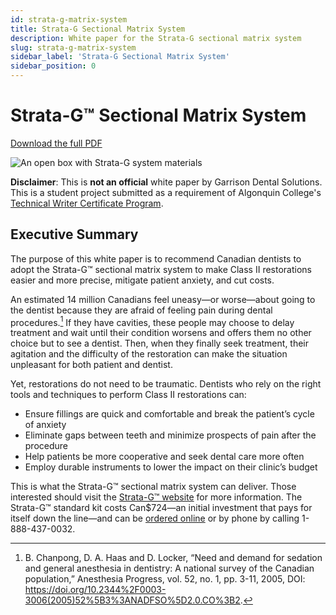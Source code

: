 ```yaml
---
id: strata-g-matrix-system
title: Strata-G Sectional Matrix System
description: White paper for the Strata-G sectional matrix system
slug: strata-g-matrix-system
sidebar_label: 'Strata-G Sectional Matrix System'
sidebar_position: 0
---
```


# Strata-G&trade; Sectional Matrix System

[Download the full PDF](@site/static/portfolio/technical-writing/strata-g-matrix-system.pdf)

![An open box with Strata-G system materials](@site/static/portfolio/technical-writing/strata-g-matrix-system.png)

**Disclaimer**: This is **not an official** white paper by Garrison Dental Solutions. This is a student project submitted as a requirement of Algonquin College's [Technical Writer Certificate Program](https://www.algonquincollege.com/sat/program/technical-writer/).

## Executive Summary

The purpose of this white paper is to recommend Canadian dentists to adopt the Strata-G™ sectional matrix system to make Class II restorations easier and more precise, mitigate patient anxiety, and cut costs.

An estimated 14 million Canadians feel uneasy—or worse—about going to the dentist because they are afraid of feeling pain during dental procedures.[^1] If they have cavities, these people may choose to delay treatment and wait until their condition worsens and offers them no other choice but to see a dentist. Then, when they finally seek treatment, their agitation and the difficulty of the restoration can make the situation unpleasant for both patient and dentist.

Yet, restorations do not need to be traumatic. Dentists who rely on the right tools and techniques to perform Class II restorations can:
- Ensure fillings are quick and comfortable and break the patient’s cycle of anxiety
- Eliminate gaps between teeth and minimize prospects of pain after the procedure
- Help patients be more cooperative and seek dental care more often
- Employ durable instruments to lower the impact on their clinic’s budget

This is what the Strata-G™ sectional matrix system can deliver. Those interested should visit the [Strata-G™ website](http://www.stratagmatrix.com/) for more information. The Strata-G™ standard kit costs Can$724—an initial investment that pays for itself down the line—and can be [ordered online](https://www.garrisondental.com/strataGkits) or by phone by calling 1-888-437-0032.

[^1]: B. Chanpong, D. A. Haas and D. Locker, “Need and demand for sedation and general anesthesia in dentistry: A national survey of the Canadian population,” Anesthesia Progress, vol. 52, no. 1, pp. 3-11, 2005, DOI: https://doi.org/10.2344%2F0003-3006(2005)52%5B3%3ANADFSO%5D2.0.CO%3B2.